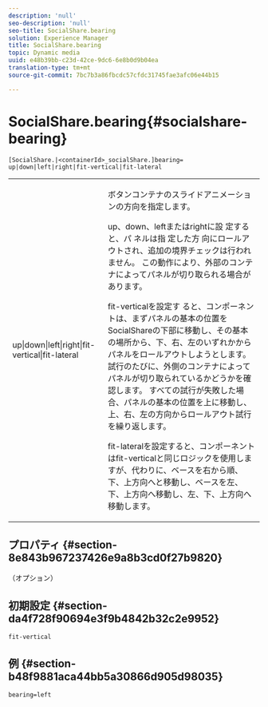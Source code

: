 ```yaml
---
description: 'null'
seo-description: 'null'
seo-title: SocialShare.bearing
solution: Experience Manager
title: SocialShare.bearing
topic: Dynamic media
uuid: e48b39bb-c23d-42ce-9dc6-6e8b0d9b04ea
translation-type: tm+mt
source-git-commit: 7bc7b3a86fbcdc57cfdc31745fae3afc06e44b15

---
```



# SocialShare.bearing{#socialshare-bearing}

`[SocialShare.|<containerId>_socialShare.]bearing= up|down|left|right|fit-vertical|fit-lateral`

<table id="table_0002BE81371D4E16A56FBEDD13FDF3C2"> 
 <tbody> 
  <tr> 
   <td colname="col1"> <p> <span class="codeph"> up|down|left|right|fit-vertical|fit-lateral </span> </p> </td> 
   <td colname="col2"> <p> ボタンコンテナのスライドアニメーションの方向を指定します。 </p> <p> up、down、leftまたはrightに設 <span class="codeph"> 定すると、パ </span>ネルは指 <span class="codeph"> 定した方 </span><span class="codeph"></span><span class="codeph"></span>向にロールアウトされ、追加の境界チェックは行われません。 この動作により、外部のコンテナによってパネルが切り取られる場合があります。 </p> <p>fit-verticalを設定す <span class="codeph"></span>ると、コンポーネントは、まずパネルの基本の位置をSocialShareの下部に移動し、その基本の場所から、下、右、左のいずれかからパネルをロールアウトしようとします。 試行のたびに、外側のコンテナによってパネルが切り取られているかどうかを確認します。 すべての試行が失敗した場合、パネルの基本の位置を上に移動し、上、右、左の方向からロールアウト試行を繰り返します。 </p> <p>fit-lateralを設定すると、コンポーネントはfit-verticalと同じロジックを使用しますが、代わりに、ベースを右から順、下、上方向へと移動し、ベースを左、下、上方向へ移動し、左、下、上方向へ移動します。 <span class="codeph"></span> </p> </td> 
  </tr> 
 </tbody> 
</table>

## プロパティ {#section-8e843b967237426e9a8b3cd0f27b9820}

（オプション）

## 初期設定 {#section-da4f728f90694e3f9b4842b32c2e9952}

`fit-vertical`

## 例 {#section-b48f9881aca44bb5a30866d905d98035}

`bearing=left`
